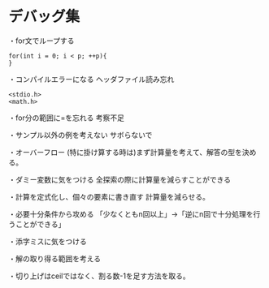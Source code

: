 # デバッグ集

・for文でループする
```
for(int i = 0; i < p; ++p){
}
```

・コンパイルエラーになる
ヘッダファイル読み忘れ

```
<stdio.h>
<math.h>

```

・for分の範囲に=を忘れる
考察不足

・サンプル以外の例を考えない
サボらないで

・オーバーフロー
(特に掛け算する時は)まず計算量を考えて、解答の型を決める。

・ダミー変数に気をつける
全探索の際に計算量を減らすことができる

・計算を定式化し、個々の要素に書き直す
計算量を減らせる。

・必要十分条件から攻める
「少なくともn回以上」→「逆にn回で十分処理を行うことができる」

・添字ミスに気をつける

・解の取り得る範囲を考える

・切り上げはceilではなく、割る数-1を足す方法を取る。
